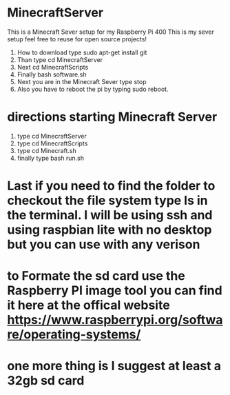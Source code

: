 # MinecraftServer
This is a Minecraft Sever setup for my Raspberry Pi 400 
This is my sever setup feel free to reuse for open source projects!
1) How to download type sudo apt-get install git 
2) Than type cd MinecraftServer
3) Next cd MinecraftScripts
4) Finally bash software.sh 
5) Next you are in the Minecraft Sever type stop 
6) Also you have to reboot the pi by typing sudo reboot.

# directions starting Minecraft Server 
1) type cd MinecraftServer
2) type cd MinecraftScripts
3) type cd Minecraft.sh
4) finally type bash run.sh

# Last if you need to find the folder to checkout the file system type ls in the terminal. I will be using ssh and using raspbian lite with no desktop but you can use with any verison
# to Formate the sd card use the Raspberry PI image tool you can find it here at the offical website https://www.raspberrypi.org/software/operating-systems/
# one more thing is I suggest at least a 32gb sd card
